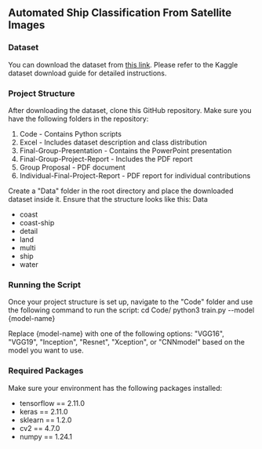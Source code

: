 ## Automated Ship Classification From Satellite Images

### Dataset
You can download the dataset from [this link](https://www.kaggle.com/datasets/gasgallo/masati-shipdetection). Please refer to the Kaggle dataset download guide for detailed instructions.

### Project Structure
After downloading the dataset, clone this GitHub repository. Make sure you have the following folders in the repository:

1. Code - Contains Python scripts
2. Excel - Includes dataset description and class distribution
3. Final-Group-Presentation - Contains the PowerPoint presentation
4. Final-Group-Project-Report - Includes the PDF report
5. Group Proposal - PDF document
6. Individual-Final-Project-Report - PDF report for individual contributions

Create a "Data" folder in the root directory and place the downloaded dataset inside it. Ensure that the structure looks like this:
Data
- coast
- coast-ship
- detail
- land
- multi
- ship
- water


### Running the Script

Once your project structure is set up, navigate to the "Code" folder and use the following command to run the script:
cd Code/
python3 train.py --model {model-name}



Replace {model-name} with one of the following options: "VGG16", "VGG19", "Inception", "Resnet", "Xception", or "CNNmodel" based on the model you want to use.

### Required Packages

Make sure your environment has the following packages installed:

- tensorflow == 2.11.0
- keras == 2.11.0
- sklearn == 1.2.0
- cv2 == 4.7.0
- numpy == 1.24.1


